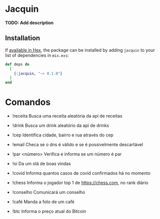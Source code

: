 # Jacquin

**TODO: Add description**

## Installation

If [available in Hex](https://hex.pm/docs/publish), the package can be installed
by adding `jacquin` to your list of dependencies in `mix.exs`:

```elixir
def deps do
  [
    {:jacquin, "~> 0.1.0"}
  ]
end
```

# Comandos

* !receita
Busca uma receita aleatória da api de receitas

* !drink
Busca um drink aleatório da api de drinks

* !cep <cep>
Identifica cidade, bairro e rua através do cep

* !email <e-mail>
Checa se o dns é válido e se é possivelmente descartável

* !par <número>
Verifica e informa se um número é par

* !oi
Da um olá de boas vindas

* !covid
Informa quantos casos de covid confirmados há no momento

* !chess
Informa o jogador top 1 de https://chess.com, no rank diário

* !conselho
Comunicará um conselho

* !café
Manda a foto de um café

* !btc
Informa o preço atual do Bitcoin